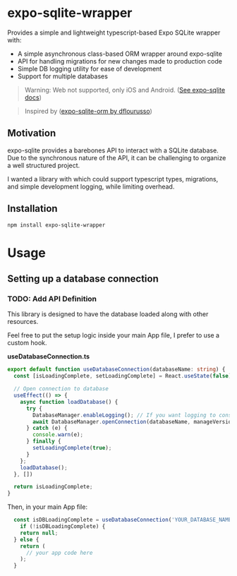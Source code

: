 
# expo-sqlite-wrapper
Provides a simple and lightweight typescript-based Expo SQLite wrapper with:

* A simple asynchronous class-based ORM wrapper around expo-sqlite
* API for handling migrations for new changes made to production code
* Simple DB logging utility for ease of development  
* Support for multiple databases

> Warning: Web not supported, only iOS and Android. ([See expo-sqlite docs](https://docs.expo.io/versions/latest/sdk/sqlite/))

> Inspired by ([expo-sqlite-orm by dflourusso](https://docs.expo.io/versions/latest/sdk/sqlite/))

## Motivation

expo-sqlite provides a barebones API to interact with a SQLite database. Due to the synchronous nature of the API, it can be challenging to organize a well structured project. 

I wanted a library with which could support typescript types, migrations, and simple development logging, while limiting overhead.

## Installation

`npm install expo-sqlite-wrapper`

# Usage

## Setting up a database connection

### TODO: Add API Definition

This library is designed to have the database loaded along with other resources.

Feel free to put the setup logic inside your main App file, I prefer to use a custom hook.

**useDatabaseConnection.ts**
```typescript
export default function useDatabaseConnection(databaseName: string) {
  const [isLoadingComplete, setLoadingComplete] = React.useState(false);

  // Open connection to database
  useEffect(() => {
    async function loadDatabase() {
      try {
        DatabaseManager.enableLogging(); // If you want logging to console enabled
        await DatabaseManager.openConnection(databaseName, manageVersions);
      } catch (e) {
        console.warn(e);
      } finally {
        setLoadingComplete(true);
      }
    };
    loadDatabase();
  }, [])

  return isLoadingComplete;
}
```
Then, in your main App file:

```typescript
  const isDBLoadingComplete = useDatabaseConnection('YOUR_DATABASE_NAME');
    if (!isDBLoadingComplete) {
    return null;
  } else {
    return (
      // your app code here
    );
  }


```